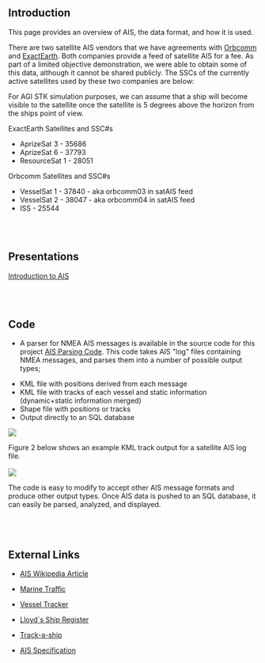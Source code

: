 ## Introduction ##

This page provides an overview of AIS, the data format, and how it is used.

There are two satellite AIS vendors that we have agreements with [Orbcomm](http://www.orbcomm.com/) and [ExactEarth](http://www.exactearth.com/). Both companies provide a feed of satellite AIS for a fee. As part of a limited objective demonstration, we were able to obtain some of this data, although it cannot be shared publicly. The SSCs of the currently active satellites used by these two companies are below:

For AGI STK simulation purposes, we can assume that a ship will become visible to the satellite once the satellite is 5 degrees above the horizon from the ships point of view.

ExactEarth Satellites and SSC#s<br>
<ul><li>AprizeSat 3 - 35686<br>
</li><li>AprizeSat 6 - 37793<br>
</li><li>ResourceSat 1 - 28051</li></ul>

Orbcomm Satellites and SSC#s<br>
<ul><li>VesselSat 1 - 37840 - aka orbcomm03 in satAIS feed<br>
</li><li>VesselSat 2 - 38047 - aka orbcomm04 in satAIS feed<br>
</li><li>ISS - 25544</li></ul>

<br><br>
<h2>Presentations</h2>
<a href='https://icode-mda.googlecode.com/svn/wiki/9.1_Introduction_To_AIS.pdf'>Introduction to AIS</a>

<br><br>
<h2>Code</h2>
<ul><li>A parser for NMEA AIS messages is available in the source code for this project <a href='http://code.google.com/p/icode-mda/source/browse/#svn%2Ftrunk%2FAisParser'>AIS Parsing Code</a>.  This code takes AIS "log" files containing NMEA messages, and parses them into a number of possible output types;</li></ul>


<ul><li>KML file with positions derived from each message<br>
</li><li>KML file with tracks of each vessel and static information (dynamic+static information merged)<br>
</li><li>Shape file with positions or tracks<br>
</li><li>Output directly to an SQL database</li></ul>

<img src='https://icode-mda.googlecode.com/svn/wiki/images/Screenshot1.jpg' /><br>

Figure 2 below shows an example KML track output for a satellite AIS log file.<br>
<br>
<img src='https://icode-mda.googlecode.com/svn/wiki/images/GoogleEarthTracksExample.jpg' />
<br>

The code is easy to modify to accept other AIS message formats and produce other output types.  Once AIS data is pushed to an SQL database, it can easily be parsed, analyzed, and displayed.<br>
<br>
<br><br>
<h2>External Links</h2>
<ul><li><a href='http://en.wikipedia.org/wiki/Automatic_Identification_System'>AIS Wikipedia Article</a></li></ul>

<ul><li><a href='http://www.marinetraffic.com/'>Marine Traffic</a></li></ul>

<ul><li><a href='http://www.vesseltracker.com/'>Vessel Tracker</a></li></ul>

<ul><li><a href='http://www.lrfairplay.com/'>Lloyd´s Ship Register</a></li></ul>

<ul><li><a href='http://www.trackaship.com/'>Track-a-ship</a></li></ul>

<ul><li><a href='http://gpsd.berlios.de/AIVDM.html'>AIS Specification</a>